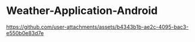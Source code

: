 # Weather-Application-Android


https://github.com/user-attachments/assets/b4343b1b-ae2c-4095-bac3-e550b0e83d7e

